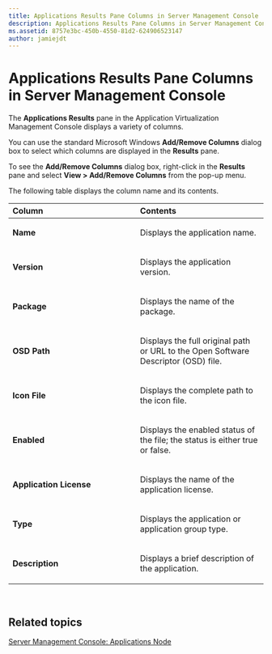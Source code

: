 ```yaml
---
title: Applications Results Pane Columns in Server Management Console
description: Applications Results Pane Columns in Server Management Console
ms.assetid: 8757e3bc-450b-4550-81d2-624906523147
author: jamiejdt
---
```


# Applications Results Pane Columns in Server Management Console


The **Applications Results** pane in the Application Virtualization Management Console displays a variety of columns.

You can use the standard Microsoft Windows **Add/Remove Columns** dialog box to select which columns are displayed in the **Results** pane.

To see the **Add/Remove Columns** dialog box, right-click in the **Results** pane and select **View &gt; Add/Remove Columns** from the pop-up menu.

The following table displays the column name and its contents.

<table>
<colgroup>
<col width="50%" />
<col width="50%" />
</colgroup>
<thead>
<tr class="header">
<th align="left">Column</th>
<th align="left">Contents</th>
</tr>
</thead>
<tbody>
<tr class="odd">
<td align="left"><p><strong>Name</strong></p></td>
<td align="left"><p>Displays the application name.</p></td>
</tr>
<tr class="even">
<td align="left"><p><strong>Version</strong></p></td>
<td align="left"><p>Displays the application version.</p></td>
</tr>
<tr class="odd">
<td align="left"><p><strong>Package</strong></p></td>
<td align="left"><p>Displays the name of the package.</p></td>
</tr>
<tr class="even">
<td align="left"><p><strong>OSD Path</strong></p></td>
<td align="left"><p>Displays the full original path or URL to the Open Software Descriptor (OSD) file.</p></td>
</tr>
<tr class="odd">
<td align="left"><p><strong>Icon File</strong></p></td>
<td align="left"><p>Displays the complete path to the icon file.</p></td>
</tr>
<tr class="even">
<td align="left"><p><strong>Enabled</strong></p></td>
<td align="left"><p>Displays the enabled status of the file; the status is either true or false.</p></td>
</tr>
<tr class="odd">
<td align="left"><p><strong>Application License</strong></p></td>
<td align="left"><p>Displays the name of the application license.</p></td>
</tr>
<tr class="even">
<td align="left"><p><strong>Type</strong></p></td>
<td align="left"><p>Displays the application or application group type.</p></td>
</tr>
<tr class="odd">
<td align="left"><p><strong>Description</strong></p></td>
<td align="left"><p>Displays a brief description of the application.</p></td>
</tr>
</tbody>
</table>

 

## Related topics


[Server Management Console: Applications Node](server-management-console-applications-node.md)

 

 





